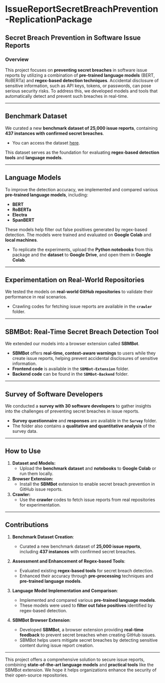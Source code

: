 # **IssueReportSecretBreachPrevention-ReplicationPackage**  
## **Secret Breach Prevention in Software Issue Reports**

### Overview  
This project focuses on **preventing secret breaches** in software issue reports by utilizing a combination of **pre-trained language models** (BERT, RoBERTa) and **regex-based detection techniques**. Accidental disclosure of sensitive information, such as API keys, tokens, or passwords, can pose serious security risks. To address this, we developed models and tools that automatically detect and prevent such breaches in real-time.

---

## **Benchmark Dataset**  
We curated a new **benchmark dataset of 25,000 issue reports**, containing **437 instances with confirmed secret breaches**.  
- You can access the dataset [here](#).  

This dataset serves as the foundation for evaluating **regex-based detection tools** and **language models**.

---

## **Language Models**  
To improve the detection accuracy, we implemented and compared various **pre-trained language models**, including:  
- **BERT**  
- **RoBERTa**  
- **Electra**  
- **SpanBERT**  

These models help filter out false positives generated by regex-based detection. The models were trained and evaluated on **Google Colab** and **local machines**.  
- To replicate the experiments, upload the **Python notebooks** from this package and the **dataset** to **Google Drive**, and open them in **Google Colab**.

---

## **Experimentation on Real-World Repositories**  
We tested the models on **real-world GitHub repositories** to validate their performance in real scenarios.  
- Crawling codes for fetching issue reports are available in the **`crawler`** folder.

---

## **SBMBot: Real-Time Secret Breach Detection Tool**  
We extended our models into a browser extension called **SBMBot**.  
- **SBMBot** offers **real-time, context-aware warnings** to users while they create issue reports, helping prevent accidental disclosures of sensitive information.  
- **Frontend code** is available in the **`SBMBot-Extension`** folder.  
- **Backend code** can be found in the **`SBMBot-Backend`** folder.

---

## **Survey of Software Developers**  
We conducted a **survey with 30 software developers** to gather insights into the challenges of preventing secret breaches in issue reports.  
- **Survey questionnaire** and **responses** are available in the **`Survey`** folder.  
- The folder also contains a **qualitative and quantitative analysis** of the survey data.

---

## **How to Use**  
1. **Dataset and Models:**  
   - Upload the **benchmark dataset** and **notebooks** to **Google Colab** or run them locally.  
2. **Browser Extension:**  
   - Install the **SBMBot** extension to enable secret breach prevention in GitHub issue reports.  
3. **Crawler:**  
   - Use the **crawler** codes to fetch issue reports from real repositories for experimentation.

---

## **Contributions**  
1. **Benchmark Dataset Creation**:  
   - Curated a new benchmark dataset of **25,000 issue reports**, including **437 instances** with confirmed secret breaches.

2. **Assessment and Enhancement of Regex-based Tools**:  
   - Evaluated existing **regex-based tools** for secret breach detection.  
   - Enhanced their accuracy through **pre-processing** techniques and **pre-trained language models**.

3. **Language Model Implementation and Comparison**:  
   - Implemented and compared various **pre-trained language models**.  
   - These models were used to **filter out false positives** identified by regex-based detection.

4. **SBMBot Browser Extension**:  
   - Developed **SBMBot**, a browser extension providing **real-time feedback** to prevent secret breaches when creating GitHub issues.  
   - SBMBot helps users mitigate secret breaches by detecting sensitive content during issue report creation.
 

---

This project offers a comprehensive solution to secure issue reports, combining **state-of-the-art language models** and **practical tools** like the SBMBot extension. We hope it helps organizations enhance the security of their open-source repositories.  
